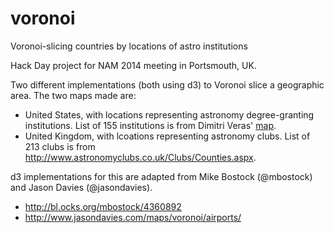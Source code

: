 voronoi
=======

Voronoi-slicing countries by locations of astro institutions

Hack Day project for NAM 2014 meeting in Portsmouth, UK.

Two different implementations (both using d3) to Voronoi slice a geographic area. The two maps made are:

* United States, with locations representing astronomy degree-granting institutions. List of 155 institutions is from Dimitri Veras' [map](http://dimitriveras.com/mapUSChrome/). 
* United Kingdom, with lcoations representing astronomy clubs. List of 213 clubs is from http://www.astronomyclubs.co.uk/Clubs/Counties.aspx.

d3 implementations for this are adapted from Mike Bostock (@mbostock) and Jason Davies (@jasondavies).
* http://bl.ocks.org/mbostock/4360892
* http://www.jasondavies.com/maps/voronoi/airports/
